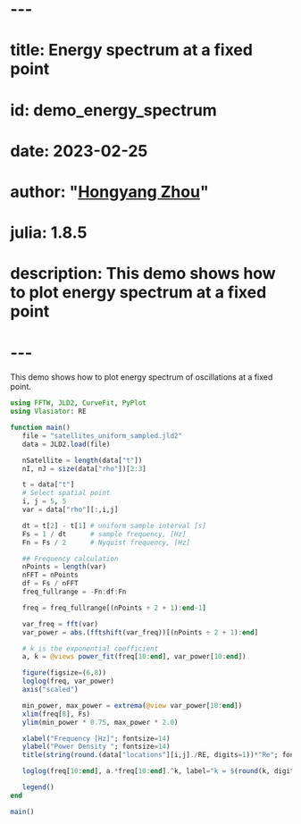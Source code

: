 # ---
# title: Energy spectrum at a fixed point
# id: demo_energy_spectrum
# date: 2023-02-25
# author: "[Hongyang Zhou](https://github.com/henry2004y)"
# julia: 1.8.5
# description: This demo shows how to plot energy spectrum at a fixed point
# ---

This demo shows how to plot energy spectrum of oscillations at a fixed point.
```julia
using FFTW, JLD2, CurveFit, PyPlot
using Vlasiator: RE

function main()
   file = "satellites_uniform_sampled.jld2"
   data = JLD2.load(file)

   nSatellite = length(data["t"])
   nI, nJ = size(data["rho"])[2:3]

   t = data["t"]
   # Select spatial point
   i, j = 5, 5
   var = data["rho"][:,i,j]

   dt = t[2] - t[1] # uniform sample interval [s]
   Fs = 1 / dt      # sample frequency, [Hz]
   Fn = Fs / 2      # Nyquist frequency, [Hz]

   ## Frequency calculation
   nPoints = length(var)
   nFFT = nPoints
   df = Fs / nFFT
   freq_fullrange = -Fn:df:Fn

   freq = freq_fullrange[(nPoints ÷ 2 + 1):end-1]

   var_freq = fft(var)
   var_power = abs.(fftshift(var_freq))[(nPoints ÷ 2 + 1):end]

   # k is the exponential coefficient
   a, k = @views power_fit(freq[10:end], var_power[10:end])

   figure(figsize=(6,8))
   loglog(freq, var_power)
   axis("scaled")

   min_power, max_power = extrema(@view var_power[10:end])
   xlim(freq[8], Fs)
   ylim(min_power * 0.75, max_power * 2.0)

   xlabel("Frequency [Hz]"; fontsize=14)
   ylabel("Power Density "; fontsize=14)
   title(string(round.(data["locations"][i,j]./RE, digits=1))*"Re"; fontsize=14)

   loglog(freq[10:end], a.*freq[10:end].^k, label="k = $(round(k, digits=1))")

   legend()
end

main()
```
